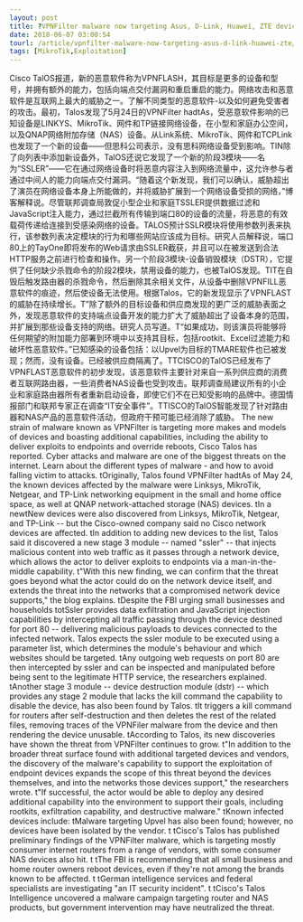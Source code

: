 ```yaml
---
layout: post
title: ?VPNFilter malware now targeting Asus, D-Link, Huawei, ZTE devices
date: 2018-06-07 03:00:54
tourl: /article/vpnfilter-malware-now-targeting-asus-d-link-huawei-zte/
tags: [MikroTik,Exploitation]
---
```

Cisco TalOS报道，新的恶意软件称为VPNFLASH，其目标是更多的设备和型号，并拥有额外的能力，包括向端点交付漏洞和重启重启的能力。网络攻击和恶意软件是互联网上最大的威胁之一。了解不同类型的恶意软件-以及如何避免受害者的攻击。最初，Talos发现了5月24日的VPNFilter hadtAs，受恶意软件影响的已知设备是LINKYS、MikroTik、网件和TP链接网络设备，在小型和家庭办公空间，以及QNAP网络附加存储（NAS）设备。从Link系统、MikroTik、网件和TCPLink也发现了一个新的设备——但思科公司表示，没有思科网络设备受到影响。TIN除了向列表中添加新设备外，TalOS还说它发现了一个新的阶段3模块——名为“SSLER”——它在通过网络设备时将恶意内容注入到网络流量中，这允许参与者通过中间人的能力向端点交付漏洞。“随着这个新发现，我们可以确认，威胁超出了演员在网络设备本身上所能做的，并将威胁扩展到一个网络设备受损的网络，”博客解释说。尽管联邦调查局敦促小型企业和家庭TSSLER提供数据过滤和JavaScript注入能力，通过拦截所有传输到端口80的设备的流量，将恶意的有效载荷传递给连接到受感染网络的设备。TALOS预计SSLR模块将使用参数列表来执行，该参数列表决定模块的行为和哪些网站应该成为目标。研究人员解释说，端口80上的TayOne即将发布的Web请求由SSLER截获，并且可以在被发送到合法HTTP服务之前进行检查和操作。另一个阶段3模块-设备销毁模块（DSTR），它提供了任何缺少杀戮命令的阶段2模块，禁用设备的能力，也被TalOS发现。TIT在自毁后触发路由器的杀戮命令，然后删除其余相关文件，从设备中删除VPNFILL恶意软件的痕迹，然后使设备无法使用。根据Talos，它的新发现显示了VPNFLAST的威胁在持续增长。T”除了额外的目标设备和供应商发现的更广泛的威胁表面之外，发现恶意软件的支持端点设备开发的能力扩大了威胁超出了设备本身的范围，并扩展到那些设备支持的网络。研究人员写道。T“如果成功，则该演员将能够将任何期望的附加能力部署到环境中以支持其目标，包括rootkit、Excel过滤能力和破坏性恶意软件。”已知感染的设备包括：以Upvel为目标的TMARE软件也已被发现；然而，没有设备。已经被供应商隔离了。TTCISCO的TalOS已经发布了VPNFLAST恶意软件的初步发现，该恶意软件主要针对来自一系列供应商的消费者互联网路由器，一些消费者NAS设备也受到攻击。联邦调查局建议所有的小企业和家庭路由器所有者重新启动设备，即使它们不在已知受影响的品牌中。德国情报部门和联邦专家正在调查“IT安全事件”。TTISCO的TalOS智能发现了针对路由器和NAS产品的恶意软件活动，但政府干预可能已经消除了威胁。
The new strain of malware known as VPNFilter is targeting more makes and models of devices and boasting additional capabilities, including the ability to deliver exploits to endpoints and override reboots, Cisco Talos has reported. Cyber attacks and malware are one of the biggest threats on the internet. Learn about the different types of malware - and how to avoid falling victim to attacks. tOriginally, Talos found VPNFilter hadtAs of May 24, the known devices affected by the malware were Linksys, MikroTik, Netgear, and TP-Link networking equipment in the small and home office space, as well at QNAP network-attached storage (NAS) devices. tIn a newtNew devices were also discovered from Linksys, MikroTik, Netgear, and TP-Link -- but the Cisco-owned company said no Cisco network devices are affected. tIn addition to adding new devices to the list, Talos said it discovered a new stage 3 module -- named "ssler" -- that injects malicious content into web traffic as it passes through a network device, which allows the actor to deliver exploits to endpoints via a man-in-the-middle capability. t"With this new finding, we can confirm that the threat goes beyond what the actor could do on the network device itself, and extends the threat into the networks that a compromised network device supports," the blog explains. tDespite the FBI urging small businesses and households totSsler provides data exfiltration and JavaScript injection capabilities by intercepting all traffic passing through the device destined for port 80 -- delivering malicious payloads to devices connected to the infected network. Talos expects the ssler module to be executed using a parameter list, which determines the module's behaviour and which websites should be targeted. tAny outgoing web requests on port 80 are then intercepted by ssler and can be inspected and manipulated before being sent to the legitimate HTTP service, the researchers explained. tAnother stage 3 module -- device destruction module (dstr) -- which provides any stage 2 module that lacks the kill command the capability to disable the device, has also been found by Talos. tIt triggers a kill command for routers after self-destruction and then deletes the rest of the related files, removing traces of the VPNFiler malware from the device and then rendering the device unusable. tAccording to Talos, its new discoveries have shown the threat from VPNFilter continues to grow. t"In addition to the broader threat surface found with additional targeted devices and vendors, the discovery of the malware's capability to support the exploitation of endpoint devices expands the scope of this threat beyond the devices themselves, and into the networks those devices support," the researchers wrote. t"If successful, the actor would be able to deploy any desired additional capability into the environment to support their goals, including rootkits, exfiltration capability, and destructive malware." tKnown infected devices include: tMalware targeting Upvel has also been found; however, no devices have been isolated by the vendor. t tCisco's Talos has published preliminary findings of the VPNFilter malware, which is targeting mostly consumer internet routers from a range of vendors, with some consumer NAS devices also hit. t tThe FBI is recommending that all small business and home router owners reboot devices, even if they're not among the brands known to be affected. t tGerman intelligence services and federal specialists are investigating "an IT security incident". t tCisco's Talos Intelligence uncovered a malware campaign targeting router and NAS products, but government intervention may have neutralized the threat.